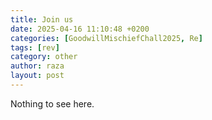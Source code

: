 ```yaml
---
title: Join us
date: 2025-04-16 11:10:48 +0200
categories: [GoodwillMischiefChall2025, Re]
tags: [rev]
category: other
author: raza
layout: post
---
```

<div id="joinus">
<span class="mischief">Nothing to see here.</span>  
</div>
